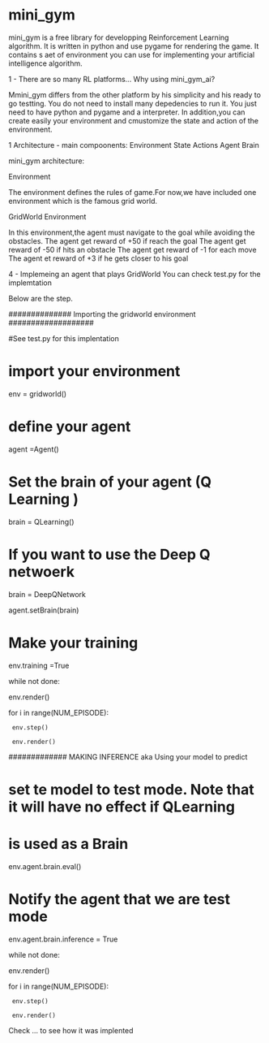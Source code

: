 # mini_gym

mini_gym is a free library for developping Reinforcement Learning algorithm. 
It is written in python and use pygame for rendering the game.
It contains s aet of environment you can use for implementing your artificial intelligence algorithm.

1 - There are so many RL platforms... Why using mini_gym_ai?

Mmini_gym differs from the other platform by his simplicity and his ready to go testting.
You do not need to install many depedencies to run it. You just need to have python and pygame and a interpreter.
In addition,you can create easily your environment and cmustomize the state and action of the environment.


1 Architecture
    - main compoonents:
        Environment
        State
        Actions
        Agent
        Brain


mini_gym architecture:

Environment

The environment defines the rules of game.For now,we have included one environment which is the famous grid world.

GridWorld Environment

In this environment,the agent must navigate to the goal while avoiding the obstacles.
The agent get reward of +50 if reach the goal
The agent get reward of -50 if hits an obstacle
The agent get reward of -1 for each move
The agent et reward of +3 if he gets closer to his goal


4 - Implemeing an agent that plays GridWorld
You can check test.py for the implemtation

Below are the step.


############## Importing the gridworld environment ###################

#See test.py for this implentation

# import your environment
env = gridworld()

# define your agent
agent =Agent()

# Set the brain of your agent (Q Learning )

brain  = QLearning()

# If you want to use the Deep Q netwoerk
brain = DeepQNetwork

agent.setBrain(brain)

# Make your training
env.training =True

while not done:
   
  env.render()

  for i in range(NUM_EPISODE):
     
     env.step()
     
     env.render()
     
     
  ############# MAKING INFERENCE aka Using your model to predict
  
  # set te model to test mode. Note that it will have no effect if QLearning
  # is used as a Brain
  env.agent.brain.eval()
  
  
  # Notify the agent that we are test mode
  env.agent.brain.inference = True
  

while not done:
   
  env.render()

  for i in range(NUM_EPISODE):
     
     env.step()
     
     env.render()
  


Check ... to see how it was implented
